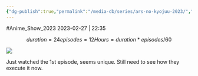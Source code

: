 ```yaml
---
{"dg-publish":true,"permalink":"/media-db/series/ars-no-kyojuu-2023/","title":"Ars no Kyojuu","tags":["mediaDB/tv/series"],"noteIcon":""}
---
```


#Anime_Show_2023 
2023-02-27 | 22:35
```math
duration = 24
episodes = 12
Hours = duration * episodes / 60
```
<img src="https://cdn.myanimelist.net/images/anime/1588/132161.jpg">

Just watched the 1st episode, seems unique. Still need to see how they execute it now.